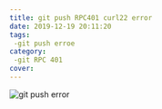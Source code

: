 ```yaml
---
title: git push RPC401 curl22 error
date: 2019-12-19 20:11:20
tags:
 -git push erroe
category:
 -git RPC 401
cover: 
---
```


![git push error]( https://raw.githubusercontent.com/DumboJ/DumboJ.github.io/hexo/source/static/sourcepic/gitRPCError.png )

